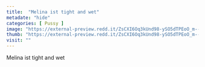 ```yaml
---
title:  "Melina ist tight and wet"
metadate: "hide"
categories: [ Pussy ]
image: "https://external-preview.redd.it/ZsCXI6Oq3kUnd98-ySO5dTPEoO_m--2GW95Mo6I40mM.jpg?auto=webp&s=d89f9f52393bb48825827204bfbecb88aa0db91d"
thumb: "https://external-preview.redd.it/ZsCXI6Oq3kUnd98-ySO5dTPEoO_m--2GW95Mo6I40mM.jpg?width=1080&crop=smart&auto=webp&s=75531bed4762d85c18496869712743745e2a4d87"
visit: ""
---
```

Melina ist tight and wet
